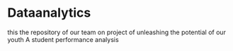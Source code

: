 # Dataanalytics
this the repository of our team on project of unleashing the potential of our youth A student performance analysis
